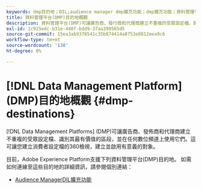 ```yaml
---
keywords: dmp目的地；DIL;audience manager dmp擴充功能；dmp擴充功能；資料管理平台；資料管理平台目的地
title: 資料管理平台(DMP)目的地概觀
description: 資料管理平台(DMP)可讓廣告商、發行商和代理商建立不重複的受眾設定檔、識別其最有價值的區段，並在任何數位頻道中使用這些區段。 這可讓您建立消費者設定檔的360檢視，建立並啟用有意義的對象。
exl-id: 1c925edc-b31e-440f-bdd9-37aa399565d5
source-git-commit: 15ea3ab9370541c35b874414a8753e8812eea9c6
workflow-type: tm+mt
source-wordcount: '138'
ht-degree: 0%

---
```


# [!DNL Data Management Platform] (DMP)目的地概觀 {#dmp-destinations}

[!DNL Data Management Platforms] (DMP)可讓廣告商、發佈商和代理商建立不重複的受眾設定檔、識別其最有價值的區段，並在任何數位頻道上使用它們。這可讓您建立消費者設定檔的360檢視，建立並啟用有意義的對象。

目前，Adobe Experience Platform支援下列資料管理平台(DMP)目的地。 如需如何連線至這些目的地的詳細資訊，請參閱個別連結：

* [Audience ManagerDIL擴充功能](aam-dil-extension.md)
